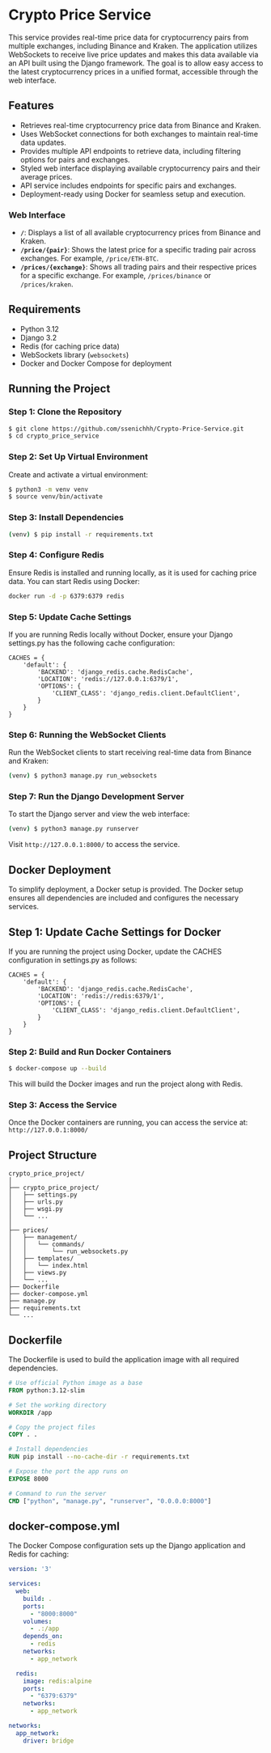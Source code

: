 # Crypto Price Service

This service provides real-time price data for cryptocurrency pairs from multiple exchanges, including Binance and Kraken. The application utilizes WebSockets to receive live price updates and makes this data available via an API built using the Django framework. The goal is to allow easy access to the latest cryptocurrency prices in a unified format, accessible through the web interface.

## Features

- Retrieves real-time cryptocurrency price data from Binance and Kraken.
- Uses WebSocket connections for both exchanges to maintain real-time data updates.
- Provides multiple API endpoints to retrieve data, including filtering options for pairs and exchanges.
- Styled web interface displaying available cryptocurrency pairs and their average prices.
- API service includes endpoints for specific pairs and exchanges.
- Deployment-ready using Docker for seamless setup and execution.

### Web Interface
- **`/`**: Displays a list of all available cryptocurrency prices from Binance and Kraken.
- **`/price/{pair}`**: Shows the latest price for a specific trading pair across exchanges. For example, `/price/ETH-BTC`.
- **`/prices/{exchange}`**: Shows all trading pairs and their respective prices for a specific exchange. For example, `/prices/binance` or `/prices/kraken`.

## Requirements
- Python 3.12
- Django 3.2
- Redis (for caching price data)
- WebSockets library (`websockets`)
- Docker and Docker Compose for deployment

## Running the Project

### Step 1: Clone the Repository
```bash
$ git clone https://github.com/ssenichhh/Crypto-Price-Service.git
$ cd crypto_price_service
```

### Step 2: Set Up Virtual Environment
Create and activate a virtual environment:
```bash
$ python3 -m venv venv
$ source venv/bin/activate
```

### Step 3: Install Dependencies
```bash
(venv) $ pip install -r requirements.txt
```

### Step 4: Configure Redis
Ensure Redis is installed and running locally, as it is used for caching price data. You can start Redis using Docker:
```bash
docker run -d -p 6379:6379 redis
```
### Step 5: Update Cache Settings
If you are running Redis locally without Docker, ensure your Django settings.py has the following cache configuration:
```
CACHES = {
    'default': {
        'BACKEND': 'django_redis.cache.RedisCache',
        'LOCATION': 'redis://127.0.0.1:6379/1',
        'OPTIONS': {
            'CLIENT_CLASS': 'django_redis.client.DefaultClient',
        }
    }
} 
```

### Step 6: Running the WebSocket Clients
Run the WebSocket clients to start receiving real-time data from Binance and Kraken:
```bash
(venv) $ python3 manage.py run_websockets
```

### Step 7: Run the Django Development Server
To start the Django server and view the web interface:
```bash
(venv) $ python3 manage.py runserver
```
Visit `http://127.0.0.1:8000/` to access the service.

## Docker Deployment

To simplify deployment, a Docker setup is provided. The Docker setup ensures all dependencies are included and configures the necessary services.

## Step 1: Update Cache Settings for Docker
If you are running the project using Docker, update the CACHES configuration in settings.py as follows:

```
CACHES = {
    'default': {
        'BACKEND': 'django_redis.cache.RedisCache',
        'LOCATION': 'redis://redis:6379/1',
        'OPTIONS': {
            'CLIENT_CLASS': 'django_redis.client.DefaultClient',
        }
    }
}
```

### Step 2: Build and Run Docker Containers
```bash
$ docker-compose up --build
```
This will build the Docker images and run the project along with Redis.

### Step 3: Access the Service
Once the Docker containers are running, you can access the service at:
`http://127.0.0.1:8000/`

## Project Structure
```
crypto_price_project/
│
├── crypto_price_project/
│   ├── settings.py
│   ├── urls.py
│   ├── wsgi.py
│   └── ...
│
├── prices/
│   ├── management/
│   │   └── commands/
│   │       └── run_websockets.py
│   ├── templates/
│   │   └── index.html
│   ├── views.py
│   └── ...
├── Dockerfile
├── docker-compose.yml
├── manage.py
├── requirements.txt
└── ...
```

## Dockerfile
The Dockerfile is used to build the application image with all required dependencies.

```Dockerfile
# Use official Python image as a base
FROM python:3.12-slim

# Set the working directory
WORKDIR /app

# Copy the project files
COPY . .

# Install dependencies
RUN pip install --no-cache-dir -r requirements.txt

# Expose the port the app runs on
EXPOSE 8000

# Command to run the server
CMD ["python", "manage.py", "runserver", "0.0.0.0:8000"]
```

## docker-compose.yml
The Docker Compose configuration sets up the Django application and Redis for caching:
```yaml
version: '3'

services:
  web:
    build: .
    ports:
      - "8000:8000"
    volumes:
      - .:/app
    depends_on:
      - redis
    networks:
      - app_network

  redis:
    image: redis:alpine
    ports:
      - "6379:6379"
    networks:
      - app_network

networks:
  app_network:
    driver: bridge

```


